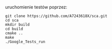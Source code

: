 uruchomienie testów poprzez:
```
git clone https://github.com/A7243618X/sca.git
cd sca
mkdir build
cd build
cmake ..
make
./Google_Tests_run
```

